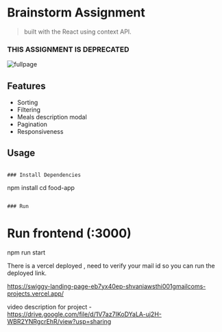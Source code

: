 # Brainstorm Assignment

> built with the React using context API.

### THIS ASSIGNMENT IS DEPRECATED

![fullpage](https://github.com/shiivaniiawasthii/ShivaniAwasthi-FrontendDeveloper/assets/102580513/5e979a2e-9610-4070-b294-6a061517cb87)

## Features

- Sorting
- Filtering
- Meals description modal
- Pagination
- Responsiveness

## Usage


```

### Install Dependencies

```

npm install
cd food-app

```

### Run

```
# Run frontend (:3000)
npm run start


There is a vercel deployed , need to verify your mail id so you can run the deployed link.

https://swiggy-landing-page-eb7yx40ep-shvaniawsthi001gmailcoms-projects.vercel.app/








video description for project - https://drive.google.com/file/d/1V7az7IKoDYaLA-uj2H-WBR2YNRgcrEhR/view?usp=sharing

